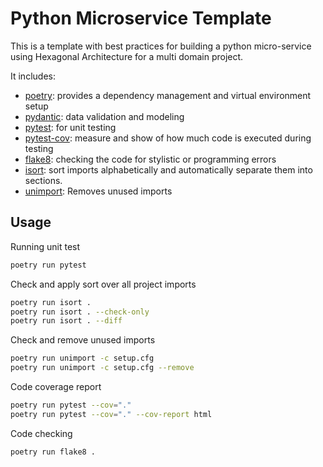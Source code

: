 # Python Microservice Template

This is a template with best practices for building a python micro-service using Hexagonal Architecture
for a multi domain project.

It includes:

* [poetry](https://python-poetry.org/): provides a dependency management and virtual environment setup
* [pydantic](https://pydantic-docs.helpmanual.io/): data validation and modeling 
* [pytest](https://docs.pytest.org/en/7.1.x/): for unit testing
* [pytest-cov](https://pytest-cov.readthedocs.io/en/latest/): measure and show of how much code is executed during testing
* [flake8](https://flake8.pycqa.org/en/latest/): checking the code for stylistic or programming errors
* [isort](https://pycqa.github.io/isort/): sort imports alphabetically and automatically separate them into sections.
* [unimport](https://unimport.hakancelik.dev/): Removes unused imports

## Usage

Running unit test

```bash
poetry run pytest
```

Check and apply sort over all project imports

```bash
poetry run isort .
poetry run isort . --check-only
poetry run isort . --diff
```

Check and remove unused imports

```bash
poetry run unimport -c setup.cfg
poetry run unimport -c setup.cfg --remove
```

Code coverage report

```bash
poetry run pytest --cov="."
poetry run pytest --cov="." --cov-report html
```

Code checking

```bash
poetry run flake8 .
```
